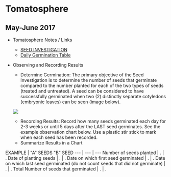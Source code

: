 # Tomatosphere
## May-June 2017

- Tomatosphere Notes / Links
  - [SEED INVESTIGATION](http://tomatosphere.letstalkscience.ca/Investigation)
  - [Daily Germination Table](http://tomatosphere.letstalkscience.ca/Portals/5/Learning-Strategies/4-TS-Class-Daily-Germination-Table-Template-4-12.pdf)

- Observing and Recording Results
  - Determine Germination: The primary objective of the Seed Investigation is to determine the number of seeds that germinate compared to the number planted for each of the two types of seeds (treated and untreated).  A seed can be considered to have successfully germinated when two (2) distinctly separate cotyledons (embryonic leaves) can be seen (image below).
  
  ![](http://tomatosphere.letstalkscience.ca/portals/5/images/cotyledons.jpg)
  - Recording Results: Record how many seeds germinated each day for 2-3 weeks or until 5 days after the LAST seed germinates. See the example observation chart below. Use a plastic stir stick to mark when each seed has been recorded.
  - Summarize Results in a Chart
  
EXAMPLE | "A" SEEDS "B" SEED
--- | --- | ---
Number of seeds planted | . | .
Date of planting seeds | . | .
Date on which first seed germinated | . | .
Date on which last seed germinated (do not count seeds that did not germinate) | . | .
Total Number of seeds that germinated | . | .

